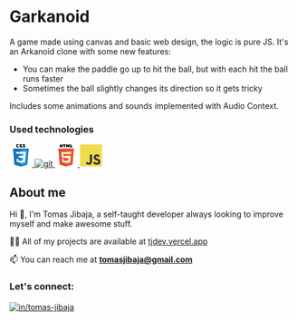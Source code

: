 # Garkanoid
A game made using canvas and basic web design, the logic is pure JS. It's an Arkanoid clone with some new features:
- You can make the paddle go up to hit the ball, but with each hit the ball runs faster
- Sometimes the ball slightly changes its direction so it gets tricky

Includes some animations and sounds implemented with Audio Context.

### Used technologies
<p align="left" textDecoration='none'> 
  <a href="https://www.w3schools.com/css/" target="_blank" rel="noreferrer"> 
    <img src="https://raw.githubusercontent.com/devicons/devicon/master/icons/css3/css3-original-wordmark.svg" alt="css3" width="40" height="40"/> 
  </a> 
    <a href="https://git-scm.com/" target="_blank" rel="noreferrer"> 
      <img src="https://www.vectorlogo.zone/logos/git-scm/git-scm-icon.svg" alt="git" width="40" height="40"/> 
    </a> 
  <a href="https://www.w3.org/html/" target="_blank" rel="noreferrer"> 
    <img src="https://raw.githubusercontent.com/devicons/devicon/master/icons/html5/html5-original-wordmark.svg" alt="html5" width="40" height="40"/> 
  </a> 
  <a href="https://developer.mozilla.org/en-US/docs/Web/JavaScript" target="_blank" rel="noreferrer"> 
    <img src="https://raw.githubusercontent.com/devicons/devicon/master/icons/javascript/javascript-original.svg" alt="javascript" width="40" height="40"/> 
  </a> 
</p>

## About me
Hi 👋, I'm Tomas Jibaja, a self-taught developer always looking to improve myself and make awesome stuff.

👨‍💻 All of my projects are available at [tjdev.vercel.app](tjdev.vercel.app)

📫 You can reach me at **tomasjibaja@gmail.com**

### Let's connect:
<p align="left">
<a href="https://linkedin.com/in/in/tomas-jibaja" target="blank"><img align="center" src="https://raw.githubusercontent.com/rahuldkjain/github-profile-readme-generator/master/src/images/icons/Social/linked-in-alt.svg" alt="in/tomas-jibaja" height="30" width="40" /></a>
</p>



